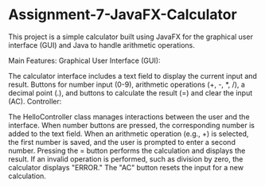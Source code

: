 # Assignment-7-JavaFX-Calculator
This project is a simple calculator built using JavaFX for the graphical user interface (GUI) and Java to handle arithmetic operations.

Main Features:
Graphical User Interface (GUI):

The calculator interface includes a text field to display the current input and result.
Buttons for number input (0-9), arithmetic operations (+, -, *, /), a decimal point (.), and buttons to calculate the result (=) and clear the input (AC).
Controller:

The HelloController class manages interactions between the user and the interface.
When number buttons are pressed, the corresponding number is added to the text field.
When an arithmetic operation (e.g., +) is selected, the first number is saved, and the user is prompted to enter a second number.
Pressing the = button performs the calculation and displays the result.
If an invalid operation is performed, such as division by zero, the calculator displays "ERROR."
The "AC" button resets the input for a new calculation.
